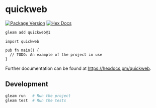 # quickweb

[![Package Version](https://img.shields.io/hexpm/v/quickweb)](https://hex.pm/packages/quickweb)
[![Hex Docs](https://img.shields.io/badge/hex-docs-ffaff3)](https://hexdocs.pm/quickweb/)

```sh
gleam add quickweb@1
```
```gleam
import quickweb

pub fn main() {
  // TODO: An example of the project in use
}
```

Further documentation can be found at <https://hexdocs.pm/quickweb>.

## Development

```sh
gleam run   # Run the project
gleam test  # Run the tests
```
